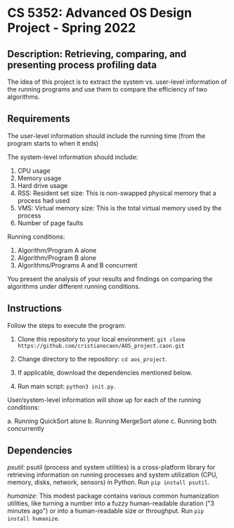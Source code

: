 # CS 5352: Advanced OS Design Project - Spring 2022

## Description: Retrieving, comparing, and presenting process profiling data

The idea of this project is to extract the system vs. user-level information of the running programs and use them to compare the efficiency of two algorithms.

## Requirements

The user-level information should include the running time (from the program starts to when it ends)

The system-level information should include:

1. CPU usage
2. Memory usage
3. Hard drive usage
4. RSS: Resident set size: This is non-swapped physical memory that a process had used
5. VMS: Virtual memory size: This is the total virtual memory used by the process
6. Number of page faults

Running conditions:

1. Algorithm/Program A alone
2. Algorithm/Program B alone
3. Algorithms/Programs A and B concurrent

You present the analysis of your results and findings on comparing the algorithms under different running conditions.

## Instructions

Follow the steps to execute the program:

1. Clone this repository to your local environment: `git clone https://github.com/cristianocaon/AOS_project.caon.git`

2. Change directory to the repository: `cd aos_project`.

3. If applicable, download the dependencies mentioned below.

4. Run main script: `python3 init.py`.

User/system-level information will show up for each of the running conditions:

a. Running QuickSort alone
b. Running MergeSort alone
c. Running both concurrently

## Dependencies

_psutil_: psutil (process and system utilities) is a cross-platform library for retrieving information on running processes and system utilization (CPU, memory, disks, network, sensors) in Python. Run `pip install psutil`.

_humanize_: This modest package contains various common humanization utilities, like turning a number into a fuzzy human-readable duration ("3 minutes ago") or into a human-readable size or throughput. Run `pip install humanize`.
